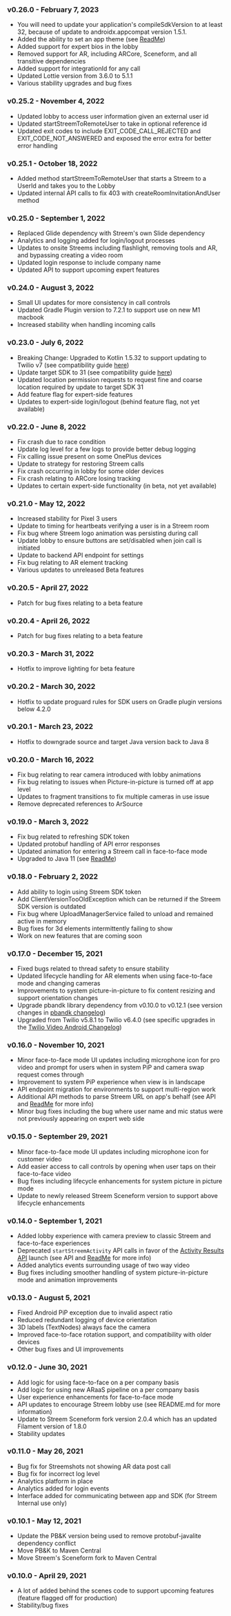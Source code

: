 ### v0.26.0 - February 7, 2023

-   You will need to update your application's compileSdkVersion to at least 32, because of update to androidx.appcompat version 1.5.1.
-   Added the ability to set an app theme (see [ReadMe](./docs/integrating.md#setting-your-app-theme-optional))
-   Added support for expert bios in the lobby
-   Removed support for AR, including ARCore, Sceneform, and all transitive dependencies
-   Added support for integrationId for any call
-   Updated Lottie version from 3.6.0 to 5.1.1
-   Various stability upgrades and bug fixes

### v0.25.2 - November 4, 2022

-   Updated lobby to access user information given an external user id
-   Updated startStreemToRemoteUser to take in optional reference id
-   Updated exit codes to include EXIT_CODE_CALL_REJECTED and EXIT_CODE_NOT_ANSWERED and exposed the error extra for better error handling

### v0.25.1 - October 18, 2022

-   Added method startStreemToRemoteUser that starts a Streem to a UserId and takes you to the Lobby
-   Updated internal API calls to fix 403 with createRoomInvitationAndUser method

### v0.25.0 - September 1, 2022

-   Replaced Glide dependency with Streem's own Slide dependency
-   Analytics and logging added for login/logout processes
-   Updates to onsite Streems including flashlight, removing tools and AR, and bypassing creating a video room
-   Updated login response to include company name
-   Updated API to support upcoming expert features

### v0.24.0 - August 3, 2022

-   Small UI updates for more consistency in call controls
-   Updated Gradle Plugin version to 7.2.1 to support use on new M1 macbook
-   Increased stability when handling incoming calls

### v0.23.0 - July 6, 2022

-   Breaking Change: Upgraded to Kotlin 1.5.32 to support updating to Twilio v7 (see compatibility guide [here](https://kotlinlang.org/docs/compatibility-guide-15.html))
-   Update target SDK to 31 (see compatibility guide [here](https://developer.android.com/google/play/requirements/target-sdk#pre12))
-   Updated location permission requests to request fine and coarse location required by update to target SDK 31
-   Add feature flag for expert-side features
-   Updates to expert-side login/logout (behind feature flag, not yet available)

### v0.22.0 - June 8, 2022

-   Fix crash due to race condition
-   Update log level for a few logs to provide better debug logging
-   Fix calling issue present on some OnePlus devices
-   Update to strategy for restoring Streem calls
-   Fix crash occurring in lobby for some older devices
-   Fix crash relating to ARCore losing tracking
-   Updates to certain expert-side functionality (in beta, not yet available)

### v0.21.0 - May 12, 2022

-   Increased stability for Pixel 3 users
-   Update to timing for heartbeats verifying a user is in a Streem room
-   Fix bug where Streem logo animation was persisting during call
-   Update lobby to ensure buttons are set/disabled when join call is initiated
-   Update to backend API endpoint for settings
-   Fix bug relating to AR element tracking
-   Various updates to unreleased Beta features

### v0.20.5 - April 27, 2022

-   Patch for bug fixes relating to a beta feature

### v0.20.4 - April 26, 2022

-   Patch for bug fixes relating to a beta feature

### v0.20.3 - March 31, 2022

-   Hotfix to improve lighting for beta feature

### v0.20.2 - March 30, 2022

-   Hotfix to update proguard rules for SDK users on Gradle plugin versions below 4.2.0

### v0.20.1 - March 23, 2022

-   Hotfix to downgrade source and target Java version back to Java 8

### v0.20.0 - March 16, 2022

-   Fix bug relating to rear camera introduced with lobby animations
-   Fix bug relating to issues when Picture-in-picture is turned off at app level
-   Updates to fragment transitions to fix multiple cameras in use issue
-   Remove deprecated references to ArSource

### v0.19.0 - March 3, 2022

-   Fix bug related to refreshing SDK token
-   Updated protobuf handling of API error responses
-   Updated animation for entering a Streem call in face-to-face mode
-   Upgraded to Java 11 (see [ReadMe](./docs/integrating.md#installation))

### v0.18.0 - February 2, 2022

-   Add ability to login using Streem SDK token
-   Add ClientVersionTooOldException which can be returned if the Streem SDK version is outdated
-   Fix bug where UploadManagerService failed to unload and remained active in memory
-   Bug fixes for 3d elements intermittently failing to show
-   Work on new features that are coming soon

### v0.17.0 - December 15, 2021

-   Fixed bugs related to thread safety to ensure stability
-   Updated lifecycle handling for AR elements when using face-to-face mode and changing cameras
-   Improvements to system picture-in-picture to fix content resizing and support orientation changes
-   Upgrade pbandk library dependency from v0.10.0 to v0.12.1 (see version changes in [pbandk changelog](https://github.com/streem/pbandk/blob/master/CHANGELOG.md#0121---2021-11-11))
-   Upgraded from Twilio v5.8.1 to Twilio v6.4.0 (see specific upgrades in the [Twilio Video Android Changelog](https://www.twilio.com/docs/video/changelog-twilio-video-android-v6))

### v0.16.0 - November 10, 2021

-   Minor face-to-face mode UI updates including microphone icon for pro video and prompt for users when in system PiP and camera swap request comes through
-   Improvement to system PiP experience when view is in landscape
-   API endpoint migration for environments to support multi-region work
-   Additional API methods to parse Streem URL on app's behalf (see API and [ReadMe](./docs/authenticating.md#logging-in) for more info)
-   Minor bug fixes including the bug where user name and mic status were not previously appearing on expert web side

### v0.15.0 - September 29, 2021

-   Minor face-to-face mode UI updates including microphone icon for customer video
-   Add easier access to call controls by opening when user taps on their face-to-face video
-   Bug fixes including lifecycle enhancements for system picture in picture mode
-   Update to newly released Streem Sceneform version to support above lifecycle enhancements

### v0.14.0 - September 1, 2021

-   Added lobby experience with camera preview to classic Streem and face-to-face experiences
-   Deprecated `startStreemActivity` API calls in favor of the [Activity Results API](https://developer.android.com/training/basics/intents/result) launch (see API and [ReadMe](./docs/remote.md#remote-streems) for more info)
-   Added analytics events surrounding usage of two way video
-   Bug fixes including smoother handling of system picture-in-picture mode and animation improvements

### v0.13.0 - August 5, 2021

-   Fixed Android PiP exception due to invalid aspect ratio
-   Reduced redundant logging of device orientation
-   3D labels (TextNodes) always face the camera
-   Improved face-to-face rotation support, and compatibility with older devices
-   Other bug fixes and UI improvements

### v0.12.0 - June 30, 2021

-   Add logic for using face-to-face on a per company basis
-   Add logic for using new ARaaS pipeline on a per company basis
-   User experience enhancements for face-to-face mode
-   API updates to encourage Streem lobby use (see README.md for more information)
-   Update to Streem Sceneform fork version 2.0.4 which has an updated Filament version of 1.8.0
-   Stability updates

### v0.11.0 - May 26, 2021

-   Bug fix for Streemshots not showing AR data post call
-   Bug fix for incorrect log level
-   Analytics platform in place
-   Analytics added for login events
-   Interface added for communicating between app and SDK (for Streem Internal use only)

### v0.10.1 - May 12, 2021

-   Update the PB&K version being used to remove protobuf-javalite dependency conflict
-   Move PB&K to Maven Central
-   Move Streem's Sceneform fork to Maven Central

### v0.10.0 - April 29, 2021

-   A lot of added behind the scenes code to support upcoming features (feature flagged off for production)
-   Stability/bug fixes
